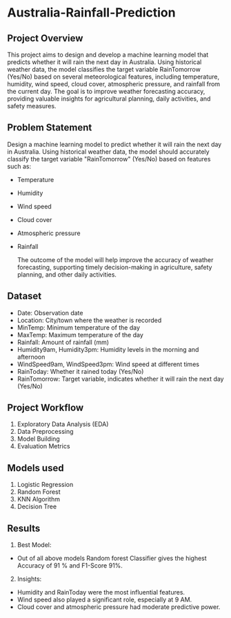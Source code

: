 # Australia-Rainfall-Prediction

## Project Overview

This project aims to design and develop a machine learning model that predicts whether it will rain the next day in Australia. Using historical weather data, the model classifies the target variable RainTomorrow (Yes/No) based on several meteorological features, including temperature, humidity, wind speed, cloud cover, atmospheric pressure, and rainfall from the current day.
The goal is to improve weather forecasting accuracy, providing valuable insights for agricultural planning, daily activities, and safety measures.

## Problem Statement

Design a machine learning model to predict whether it will rain the next day in Australia. Using historical weather data, the model should accurately classify the target variable "RainTomorrow" (Yes/No) based on features such as:  

- Temperature
- Humidity
- Wind speed
- Cloud cover
- Atmospheric pressure
- Rainfall
  
  The outcome of the model will help improve the accuracy of weather forecasting, supporting timely decision-making in agriculture, safety planning, and other daily activities.

## Dataset

- Date: Observation date
- Location: City/town where the weather is recorded
- MinTemp: Minimum temperature of the day
- MaxTemp: Maximum temperature of the day
- Rainfall: Amount of rainfall (mm)
- Humidity9am, Humidity3pm: Humidity levels in the morning and afternoon
- WindSpeed9am, WindSpeed3pm: Wind speed at different times
- RainToday: Whether it rained today (Yes/No)
- RainTomorrow: Target variable, indicates whether it will rain the next day (Yes/No)

## Project Workflow

1. Exploratory Data Analysis (EDA)
2. Data Preprocessing
3. Model Building
4. Evaluation Metrics

## Models used

1. Logistic Regression
2. Random Forest
3. KNN Algorithm 
4. Decision Tree

## Results

1. Best Model:
-  Out of all above models Random forest Classifier gives the highest Accuracy of 91 % and F1-Score 91%.
  
2. Insights:
-  Humidity and RainToday were the most influential features.
-  Wind speed also played a significant role, especially at 9 AM.
-  Cloud cover and atmospheric pressure had moderate predictive power.
